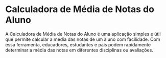 # Calculadora de Média de Notas do Aluno

A Calculadora de Média de Notas do Aluno é uma aplicação simples e útil que permite calcular a média das notas de um aluno com facilidade. Com essa ferramenta, educadores, estudantes e pais podem rapidamente determinar a média das notas em diferentes disciplinas ou avaliações.
